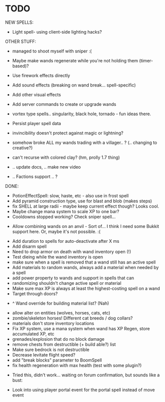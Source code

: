 # TODO

NEW SPELLS:

 - Light spell- using client-side lighting hacks?

OTHER STUFF:

 - managed to shoot myself with sniper :(
 - Maybe make wands regenerate while you're not holding them (timer-based)?
 - Use firework effects directly
 - Add sound effects (breaking on wand break... spell-specific)
 - Add other visual effects
 - Add server commands to create or upgrade wands

 - vortex type spells.. singularity, black hole, tornado - fun ideas there.
 - Persist player spell data

 - invincibility doesn't protect against magic or lightning?
 - somehow broke ALL my wands trading with a villager.. ? (.. changing to creative?)
 - can't recurse with colored clay? (hm, prolly 1.7 thing)
 - .. update docs, .. make new video
 - .. Factions support .. ?

DONE:

 - PotionEffectSpell: slow, haste, etc - also use in frost spell
 - Add pyramid construction type, use for blast and blob (makes steps)
 - fix SHELL at large radii - maybe keep current effect though? Looks cool.
 - Maybe change mana system to scale XP to one bar?
 - Cooldowns stopped working? Check sniper spell...
 * Allow combining wands on an anvil - Sort of... I think I need some Bukkit support here. Or, maybe it's not possible. :(
 - Add duration to spells for auto-deactivate after X ms
 - Add disarm spell
 - Need to drop armor on death with wand inventory open (!)
 - Test dieing while the wand inventory is open
 - make sure when a spell is removed that a wand still has an active spell
 - Add materials to random wands, always add a material when needed by a spell
 - add power property to wands and support in spells that can
 - randomizing shouldn't change active spell or material
 - Make sure max XP is always at least the highest-costing spell on a wand
 - Target through doors?
 * ^ Wand override for building material list? (Nah)
 - allow alter on entities (wolves, horses, cats, etc)
 - zombie/skeleton horses! Different cat breeds / dog collars?
 - materials don't store inventory locations
 - Fix XP system, use a mana system when wand has XP Regen, store accumulated XP, etc
 - grenades/explosion that do no block damage
 - remove chests from destructible (+ build able?) list
 - Make sure bedrock is not destructible
 - Decrease levitate flight speed?
 - add "break blocks" parameter to BoomSpell
 - fix health regeneration with max health (test with some plugin?)
 * Tried this, didn't work... waiting on forum confirmation, but sounds like a bust:
  - Look into using player portal event for the portal spell instead of move event

